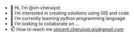 - 👋 Hi, I’m @vn-cheruiyot
- 👀 I’m interested in creating solutions using GIS and code
- 🌱 I’m currently learning python programming language
- 💞️ I’m looking to collaborate on ...
- 📫 How to reach me vincent.cheruiyot.gis@gmail.com

<!---
vn-cheruiyot/vn-cheruiyot is a ✨ special ✨ repository because its `README.md` (this file) appears on your GitHub profile.
You can click the Preview link to take a look at your changes.
--->
